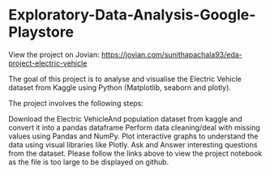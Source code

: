 # Exploratory-Data-Analysis-Google-Playstore
View the project on Jovian: https://jovian.com/sunithapachala93/eda-project-electric-vehicle

The goal of this project is to analyse and visualise the Electric Vehicle dataset from Kaggle using Python (Matplotlib, seaborn and plotly).

The project involves the following steps:

Download the Electric VehicleAnd population  dataset from kaggle and convert it into a pandas dataframe
Perform data cleaning/deal with missing values using Pandas and NumPy.
Plot interactive graphs to understand the data using visual libraries like Plotly.
Ask and Answer interesting questions from the dataset.
Please follow the links above to view the project notebook as the file is too large to be displayed on github.
